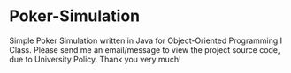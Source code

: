 # Poker-Simulation
Simple Poker Simulation written in Java for Object-Oriented Programming I Class.
Please send me an email/message to view the project source code, due to University Policy. Thank you very much!
